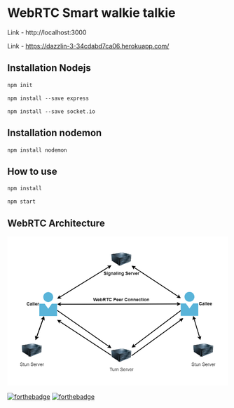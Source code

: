 # WebRTC Smart walkie talkie

Link - http://localhost:3000

Link - https://dazzlin-3-34cdabd7ca06.herokuapp.com/

## Installation Nodejs

```
npm init
```

```
npm install --save express
```

```
npm install --save socket.io
```

## Installation nodemon

```
npm install nodemon
```

## How to use

```
npm install
```

```
npm start
```

## WebRTC Architecture

![WebRTC Architecture](img/WebRTC-Architecture.png)

[![forthebadge](https://forthebadge.com/images/badges/built-with-love.svg)](https://forthebadge.com)
[![forthebadge](https://forthebadge.com/images/badges/built-by-developers.svg)](https://forthebadge.com)
